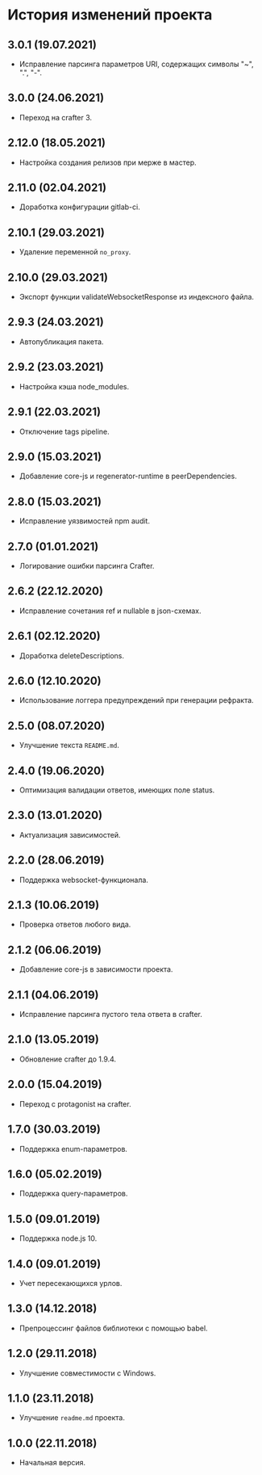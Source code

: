 # История изменений проекта

## 3.0.1 (19.07.2021)

* Исправление парсинга параметров URI, содержащих символы "~", ".", "-".

## 3.0.0 (24.06.2021)

* Переход на crafter 3.

## 2.12.0 (18.05.2021)

* Настройка создания релизов при мерже в мастер.

## 2.11.0 (02.04.2021)

* Доработка конфигурации gitlab-ci.

## 2.10.1 (29.03.2021)

* Удаление переменной `no_proxy`.

## 2.10.0 (29.03.2021)

* Экспорт функции validateWebsocketResponse из индексного файла.

## 2.9.3 (24.03.2021)

* Автопубликация пакета.

## 2.9.2 (23.03.2021)

* Настройка кэша node_modules.

## 2.9.1 (22.03.2021)

* Отключение tags pipeline.

## 2.9.0 (15.03.2021)

* Добавление core-js и regenerator-runtime в peerDependencies.

## 2.8.0 (15.03.2021)

* Исправление уязвимостей npm audit.

## 2.7.0 (01.01.2021)

* Логирование ошибки парсинга Crafter.

## 2.6.2 (22.12.2020)

* Исправление сочетания ref и nullable в json-схемах.

## 2.6.1 (02.12.2020)

* Доработка deleteDescriptions.

## 2.6.0 (12.10.2020)

* Использование логгера предупреждений при генерации рефракта.

## 2.5.0 (08.07.2020)

* Улучшение текста `README.md`.

## 2.4.0 (19.06.2020)

* Оптимизация валидации ответов, имеющих поле status.

## 2.3.0 (13.01.2020)

* Актуализация зависимостей.

## 2.2.0 (28.06.2019)

* Поддержка websocket-функционала.

## 2.1.3 (10.06.2019)

* Проверка ответов любого вида.

## 2.1.2 (06.06.2019)

* Добавление core-js в зависимости проекта.

## 2.1.1 (04.06.2019)

* Исправление парсинга пустого тела ответа в crafter.

## 2.1.0 (13.05.2019)

* Обновление crafter до 1.9.4.

## 2.0.0 (15.04.2019)

* Переход с protagonist на crafter.

## 1.7.0 (30.03.2019)

* Поддержка enum-параметров.

## 1.6.0 (05.02.2019)

* Поддержка query-параметров.

## 1.5.0 (09.01.2019)

* Поддержка node.js 10.

## 1.4.0 (09.01.2019)

* Учет пересекающихся урлов.

## 1.3.0 (14.12.2018)

* Препроцессинг файлов библиотеки с помощью babel.

## 1.2.0 (29.11.2018)

* Улучшение совместимости с Windows.

## 1.1.0 (23.11.2018)

* Улучшение `readme.md` проекта.

## 1.0.0 (22.11.2018)

* Начальная версия.
